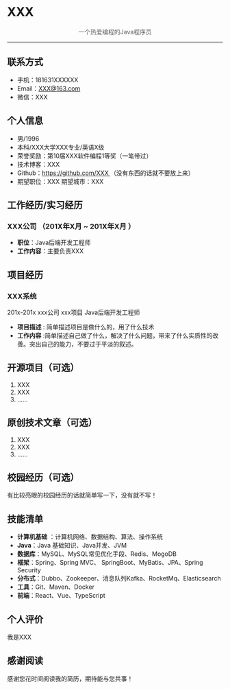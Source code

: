 # XXX

<p style="text-align:center;color:rgb(93,93,93)">一个热爱编程的Java程序员 </p>

---


## 联系方式

- 手机：181631XXXXXX
- Email：XXX@163.com 
- 微信：XXX

## 个人信息

 - 男/1996 
 - 本科/XXX大学XXX专业/英语X级
 - 荣誉奖励：第10届XXX软件编程1等奖（一笔带过）
 - 技术博客：XXX
 - Github：[https://github.com/XXX ](https://github.com/Snailclimb) （没有东西的话就不要放上来）
 - 期望职位：XXX   期望城市：XXX

## 工作经历/实习经历

### XXX公司 （201X年X月 ~ 201X年X月 ）

- **职位**：Java后端开发工程师
- **工作内容**：主要负责XXX

## 项目经历

### XXX系统

201x-201x xxx公司 xxx项目 Java后端开发工程师

- **项目描述** : 简单描述项目是做什么的，用了什么技术
- **工作内容** :简单描述自己做了什么，解决了什么问题，带来了什么实质性的改善。突出自己的能力，不要过于平淡的叙述。

## 开源项目（可选）

1. XXX
2. XXX
3. ......

## 原创技术文章（可选）

1. XXX
2. XXX
3. ......

## 校园经历（可选）

有比较亮眼的校园经历的话就简单写一下，没有就不写！

## 技能清单

- **计算机基础** ：计算机网络、数据结构、算法、操作系统
- **Java**：Java 基础知识、Java并发、JVM 
- **数据库**：MySQL、MySQL常见优化手段、Redis、MogoDB
- **框架**：Spring、Spring MVC、 SpringBoot、MyBatis、JPA、Spring Security
- **分布式**：Dubbo、Zookeeper、消息队列Kafka、RocketMq、Elasticsearch
- **工具**：Git、Maven、Docker
- **前端**：React、Vue、TypeScript

## 个人评价

我是XXX

## 感谢阅读

感谢您花时间阅读我的简历，期待能与您共事！ 
